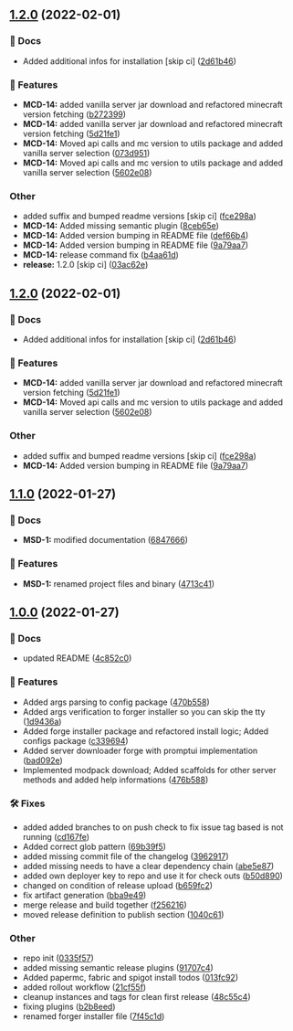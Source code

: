 ## [1.2.0](https://github.com/lyssar/msdcli/compare/1.1.0...1.2.0) (2022-02-01)


### 📔 Docs

* Added additional infos for installation [skip ci] ([2d61b46](https://github.com/lyssar/msdcli/commit/2d61b4696c8e3f958a041e40a6042e47e6e00ffd))


### 🚀 Features

* **MCD-14:** added vanilla server jar download and refactored minecraft version fetching ([b272399](https://github.com/lyssar/msdcli/commit/b272399aae0a814172556d9aee73919fb0a918a1))
* **MCD-14:** added vanilla server jar download and refactored minecraft version fetching ([5d21fe1](https://github.com/lyssar/msdcli/commit/5d21fe1ed56a4143102ea6a39a0843d0bff6ad4b))
* **MCD-14:** Moved api calls and mc version to utils package and added vanilla server selection ([073d951](https://github.com/lyssar/msdcli/commit/073d951973230751e17e2228b25ce430d1294ee3))
* **MCD-14:** Moved api calls and mc version to utils package and added vanilla server selection ([5602e08](https://github.com/lyssar/msdcli/commit/5602e0849acfe2999edfc295c5ac8b67f62ba494))


### Other

* added suffix and bumped readme versions [skip ci] ([fce298a](https://github.com/lyssar/msdcli/commit/fce298a16a4b6fc4ad9ffd1b507d2175efc25320))
* **MCD-14:** Added missing semantic plugin ([8ceb65e](https://github.com/lyssar/msdcli/commit/8ceb65e29138af50a93ad08c64fee0f03c57a675))
* **MCD-14:** Added version bumping in README file ([def66b4](https://github.com/lyssar/msdcli/commit/def66b48d5a9fa6f2a862805ddff907810dfea8a))
* **MCD-14:** Added version bumping in README file ([9a79aa7](https://github.com/lyssar/msdcli/commit/9a79aa7f1cc7ad0d457e54b5059d6dc4b0a032fe))
* **MCD-14:** release command fix ([b4aa61d](https://github.com/lyssar/msdcli/commit/b4aa61db2a55f8b52fe1912b5fb9b362bdaadf38))
* **release:** 1.2.0 [skip ci] ([03ac62e](https://github.com/lyssar/msdcli/commit/03ac62e27b1567b119e9bab04ea21e2ef6c24d03))

## [1.2.0](https://github.com/lyssar/msdcli/compare/1.1.0...1.2.0) (2022-02-01)


### 📔 Docs

* Added additional infos for installation [skip ci] ([2d61b46](https://github.com/lyssar/msdcli/commit/2d61b4696c8e3f958a041e40a6042e47e6e00ffd))


### 🚀 Features

* **MCD-14:** added vanilla server jar download and refactored minecraft version fetching ([5d21fe1](https://github.com/lyssar/msdcli/commit/5d21fe1ed56a4143102ea6a39a0843d0bff6ad4b))
* **MCD-14:** Moved api calls and mc version to utils package and added vanilla server selection ([5602e08](https://github.com/lyssar/msdcli/commit/5602e0849acfe2999edfc295c5ac8b67f62ba494))


### Other

* added suffix and bumped readme versions [skip ci] ([fce298a](https://github.com/lyssar/msdcli/commit/fce298a16a4b6fc4ad9ffd1b507d2175efc25320))
* **MCD-14:** Added version bumping in README file ([9a79aa7](https://github.com/lyssar/msdcli/commit/9a79aa7f1cc7ad0d457e54b5059d6dc4b0a032fe))

## [1.1.0](https://github.com/lyssar/msdcli/compare/1.0.0...1.1.0) (2022-01-27)


### 📔 Docs

* **MSD-1:** modified documentation ([6847666](https://github.com/lyssar/msdcli/commit/6847666fb996e2bc2f95837726f1d2ac199d9330))


### 🚀 Features

* **MSD-1:** renamed project files and binary ([4713c41](https://github.com/lyssar/msdcli/commit/4713c41e9c9a344292ee32b4dd99c7f7329e91a8))

## [1.0.0](https://github.com/lyssar/mcdownloader/compare/...1.0.0) (2022-01-27)


### 📔 Docs

* updated README ([4c852c0](https://github.com/lyssar/mcdownloader/commit/4c852c0b9d585f72631d47298774a22668b39b93))


### 🚀 Features

* Added args parsing to config package ([470b558](https://github.com/lyssar/mcdownloader/commit/470b558d1962810d04777aea435d1a99f78aa83b))
* Added args verification to forger installer so you can skip the tty ([1d9436a](https://github.com/lyssar/mcdownloader/commit/1d9436a9c758fe7b1325c7a4b21088007f916c48))
* Added forge installer package and refactored install logic; Added configs package ([c339694](https://github.com/lyssar/mcdownloader/commit/c339694cb0fbb0073d6f9bbbe3566eb2595ffb02))
* Added server downloader forge with promptui implementation ([bad092e](https://github.com/lyssar/mcdownloader/commit/bad092e5c893749e911f2e9fa7daef969add66f0))
* Implemented modpack download; Added scaffolds for other server methods and added help informations ([476b588](https://github.com/lyssar/mcdownloader/commit/476b5881126219fe18d62714c9d31b65cf787f59))


### 🛠 Fixes

* added added branches to on push check to fix issue tag based is not running ([cd167fe](https://github.com/lyssar/mcdownloader/commit/cd167fec49f36cc3057495b307849f85185cfe90))
* Added correct glob pattern ([69b39f5](https://github.com/lyssar/mcdownloader/commit/69b39f550c6777f39b04b80aaff1eb7d7b9b272b))
* added missing commit file of the changelog ([3962917](https://github.com/lyssar/mcdownloader/commit/39629173ea47ce002c536398f1d9004c6b5a0d37))
* added missing needs to have a clear dependency chain ([abe5e87](https://github.com/lyssar/mcdownloader/commit/abe5e87368cc2355fb403bae8d1468544cb62bcf))
* added own deployer key to repo and use it for check outs ([b50d890](https://github.com/lyssar/mcdownloader/commit/b50d8901c0faaf6b930cd9a5b520d83219e2792c))
* changed on condition of release upload ([b659fc2](https://github.com/lyssar/mcdownloader/commit/b659fc2d4a0706e1be0e9c66ca9def30ae5a3d05))
* fix artifact generation ([bba9e49](https://github.com/lyssar/mcdownloader/commit/bba9e49d2fe6abf463d526e01999c67450f52aa2))
* merge release and build together ([f256216](https://github.com/lyssar/mcdownloader/commit/f256216dfd5f8251a06f0936f176e1b43acdcc76))
* moved release definition to publish section ([1040c61](https://github.com/lyssar/mcdownloader/commit/1040c615832f91861d894c049e7e4313174491c0))


### Other

* repo init ([0335f57](https://github.com/lyssar/mcdownloader/commit/0335f57cdb51f69370817d16857af8dbbf722516))
* added missing semantic release plugins ([91707c4](https://github.com/lyssar/mcdownloader/commit/91707c4e28f17a3d6ae99501d98798647a08e41c))
* Added papermc, fabric and spigot install todos ([013fc92](https://github.com/lyssar/mcdownloader/commit/013fc92c9cdee8904f88b154173b0d740764d8c9))
* added rollout workflow ([21cf55f](https://github.com/lyssar/mcdownloader/commit/21cf55fe0f097ec5577cb922610167777ce3b782))
* cleanup instances and tags for clean first release ([48c55c4](https://github.com/lyssar/mcdownloader/commit/48c55c412b38a544dcc1b9fd53c07a0158936c81))
* fixing plugins ([b2b8eed](https://github.com/lyssar/mcdownloader/commit/b2b8eed8a5f58e0a2d42dcc50241ef01eaa982c0))
* renamed forger installer file ([7f45c1d](https://github.com/lyssar/mcdownloader/commit/7f45c1dc586c1aa7de0a3d34a200599a9d2f43a0))

